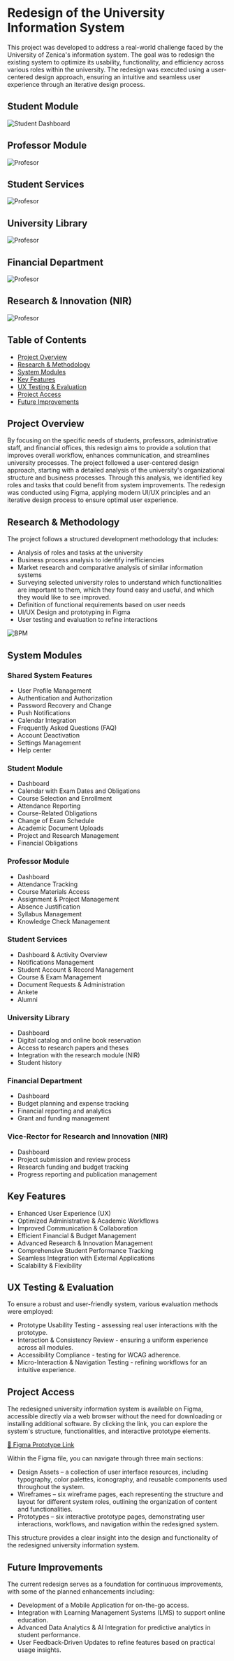 # Redesign of the University Information System

This project was developed to address a real-world challenge faced by the University of Zenica's information system. The goal was to redesign the existing system to optimize its usability, functionality, and efficiency across various roles within the university. The redesign was executed using a user-centered design approach, ensuring an intuitive and seamless user experience through an iterative design process. 

## Student Module

![Student Dashboard](https://raw.githubusercontent.com/nejrariizviic/Redesign-of-the-University-Information-System/refs/heads/main/Uploads/student%20dashboard.png)

## Professor Module
![Profesor](https://raw.githubusercontent.com/nejrariizviic/Redesign-of-the-University-Information-System/refs/heads/main/Uploads/Prof-prosustvo.png)


## Student Services
![Profesor](https://raw.githubusercontent.com/nejrariizviic/Redesign-of-the-University-Information-System/refs/heads/main/Uploads/Mre%C5%BEa%20alumni.png)


## University Library
![Profesor](https://raw.githubusercontent.com/nejrariizviic/Redesign-of-the-University-Information-System/refs/heads/main/Uploads/Dashboard%20-%20biblioteka.png)


## Financial Department
![Profesor](https://raw.githubusercontent.com/nejrariizviic/Redesign-of-the-University-Information-System/refs/heads/main/Uploads/Dashboard-finansije.png)

## Research & Innovation (NIR)
![Profesor](https://raw.githubusercontent.com/nejrariizviic/Redesign-of-the-University-Information-System/refs/heads/main/Uploads/nir.png)


## Table of Contents  
- [Project Overview](#project-overview)  
- [Research & Methodology](#research--methodology)  
- [System Modules](#system-modules)  
- [Key Features](#key-features)  
- [UX Testing & Evaluation](#ux-testing--evaluation)  
- [Project Access](#project-access)  
- [Future Improvements](#future-improvements) 

## Project Overview

By focusing on the specific needs of students, professors, administrative staff, and financial offices, this redesign aims to provide a solution that improves overall workflow, enhances communication, and streamlines university processes. The project followed a user-centered design approach, starting with a detailed analysis of the university's organizational structure and business processes. Through this analysis, we identified key roles and tasks that could benefit from system improvements. The redesign was conducted using Figma, applying modern UI/UX principles and an iterative design process to ensure optimal user experience.


## Research & Methodology

The project follows a structured development methodology that includes:
- Analysis of roles and tasks at the university
- Business process analysis to identify inefficiencies
- Market research and comparative analysis of similar information systems
- Surveying selected university roles to understand which functionalities are important to them, which they found easy and useful, and which they would like to see improved.
- Definition of functional requirements based on user needs
- UI/UX Design and prototyping in Figma
- User testing and evaluation to refine interactions

![BPM](https://raw.githubusercontent.com/nejrariizviic/Redesign-of-the-University-Information-System/refs/heads/main/Uploads/BPM1.png)

## System Modules 

### Shared System Features
- User Profile Management
- Authentication and Authorization 
- Password Recovery and Change
- Push Notifications
- Calendar Integration
- Frequently Asked Questions (FAQ)
- Account Deactivation
- Settings Management
- Help center

### Student Module
- Dashboard
- Calendar with Exam Dates and Obligations
- Course Selection and Enrollment
- Attendance Reporting 
- Course-Related Obligations
- Change of Exam Schedule
- Academic Document Uploads
- Project and Research Management
- Financial Obligations


###  Professor Module
- Dashboard
- Attendance Tracking
- Course Materials Access
- Assignment & Project Management
- Absence Justification
- Syllabus Management
- Knowledge Check Management

### Student Services
- Dashboard & Activity Overview 
- Notifications Management
- Student Account & Record Management
- Course & Exam Management
- Document Requests & Administration
- Ankete
- Alumni 

### University Library
- Dashboard
- Digital catalog and online book reservation
- Access to research papers and theses
- Integration with the research module (NIR)
- Student history

  
### Financial Department
- Dashboard
- Budget planning and expense tracking
- Financial reporting and analytics
- Grant and funding management
  

### Vice-Rector for Research and Innovation (NIR)
- Dashboard
- Project submission and review process
- Research funding and budget tracking
- Progress reporting and publication management 



## Key Features 

- Enhanced User Experience (UX) 
- Optimized Administrative & Academic Workflows 
- Improved Communication & Collaboration 
- Efficient Financial & Budget Management 
- Advanced Research & Innovation Management
- Comprehensive Student Performance Tracking 
- Seamless Integration with External Applications 
- Scalability & Flexibility 



## UX Testing & Evaluation
To ensure a robust and user-friendly system, various evaluation methods were employed:
- Prototype Usability Testing - assessing real user interactions with the prototype.
- Interaction & Consistency Review - ensuring a uniform experience across all modules.
- Accessibility Compliance - testing for WCAG adherence.
- Micro-Interaction & Navigation Testing - refining workflows for an intuitive experience.

## Project Access

The redesigned university information system is available on Figma, accessible directly via a web browser without the need for downloading or installing additional software. By clicking the link, you can explore the system's structure, functionalities, and interactive prototype elements.

[🔗 Figma Prototype Link](https://www.figma.com/design/XWjpyes8glv5MxnXWYOVn5/Redizajn-korisni%C4%8Dkog-su%C4%8Delja-univerzitetskog-informacionog-sistema?node-id=6-3&t=AlG3GnsQw)

Within the Figma file, you can navigate through three main sections:

- Design Assets – a collection of user interface resources, including typography, color palettes, iconography, and reusable components used throughout the system.
- Wireframes – six wireframe pages, each representing the structure and layout for different system roles, outlining the organization of content and functionalities.
- Prototypes – six interactive prototype pages, demonstrating user interactions, workflows, and navigation within the redesigned system.

This structure provides a clear insight into the design and functionality of the redesigned university information system.

## Future Improvements

The current redesign serves as a foundation for continuous improvements, with some of the planned enhancements including:
- Development of a Mobile Application for on-the-go access.
- Integration with Learning Management Systems (LMS) to support online education.
- Advanced Data Analytics & AI Integration for predictive analytics in student performance.
- User Feedback-Driven Updates to refine features based on practical usage insights.

